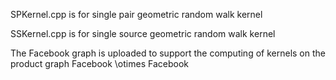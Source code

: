 SPKernel.cpp is for single pair geometric random walk kernel 

SSKernel.cpp is for single source geometric random walk kernel 

The Facebook graph is uploaded to support the computing of kernels on the product graph Facebook \otimes Facebook 
